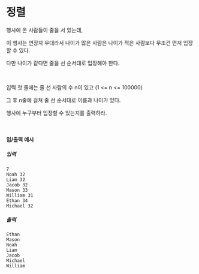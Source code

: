 # 정렬

행사에 온 사람들이 줄을 서 있는데,

이 행사는 연장자 우대라서 나이가 많은 사람은 나이가 적은 사람보다 무조건 먼저 입장할 수 있다.

다만 나이가 같다면 줄을 선 순서대로 입장해야 한다.

<br>

입력 첫 줄에는 줄 선 사람의 수 n이 있고 (1 <= n <= 100000) 

그 후 n줄에 걸쳐 줄 선 순서대로 이름과 나이가 있다.

행사에 누구부터 입장할 수 있는지를 출력하라.

<br>

#### 입/출력 예시

##### 입력
```
7
Noah 32
Liam 32
Jacob 32
Mason 33
William 31
Ethan 34
Michael 32
```

##### 출력
```
Ethan
Mason
Noah
Liam
Jacob
Michael
William
```
